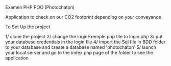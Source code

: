 Examen PHP POO (Photochaton)

Application to check on our CO2 footprint depending on your conveyance

To Set Up the project

1/ clone the project
2/ change the loginExemple.php file to login.php
3/ put your database credentials in the login file
4/ import the Sql file in BDD folder to your database and create a database named 'photochaton'
5/ launch your local server and go to the index.php page of the folder to see the application